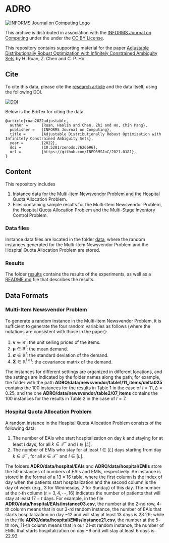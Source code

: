 # ADRO

[![INFORMS Journal on Computing Logo](https://INFORMSJoC.github.io/logos/INFORMS_Journal_on_Computing_Header.jpg)](https://pubsonline.informs.org/journal/ijoc)

This archive is distributed in association with the [INFORMS Journal on Computing](https://pubsonline.informs.org/journal/ijoc) under the under the [CC BY License](LICENSE).

This repository contains supporting material for the paper [Adjustable Distributionally Robust Optimization with Infinitely Constrained Ambiguity Sets](https://doi.org/10.1287/ijoc.2021.0181) by H. Ruan, Z. Chen and C. P. Ho.

## Cite

To cite this data, please cite the [research article](https://doi.org/) and the data itself, using the following DOI.

[![DOI](https://zenodo.org/badge/568523892.svg)](https://zenodo.org/badge/latestdoi/568523892)



Below is the BibTex for citing the data.

```
@article{ruan2022adjustable,
  author =      {Ruan, Haolin and Chen, Zhi and Ho, Chin Pang},
  publisher =   {INFORMS Journal on Computing},
  title =       {Adjustable Distributionally Robust Optimization with Infinitely Constrained Ambiguity Sets},
  year =        {2022},
  doi =         {10.5281/zenodo.7626696},
  url =         {https://github.com/INFORMSJoC/2021.0181},
}  
```

## Content

This repository includes

1. Instance data for the Multi-Item Newsvendor Problem and the Hospital Quota Allocation Problem.
1. Files containing sample results for the Multi-Item Newsvendor Problem, the Hospital Quota Allocation Problem and the Multi-Stage Inventory Control Problem.
<!--1. Files describing the data formats and results.-->

### Data files

Instance data files are located in the folder [data](data), where the random instances generated for the Multi-Item Newsvendor Problem and the Hospital Quota Allocation Problem are stored. 

<!--### Data formats
The folder [formats](formats) contains a [formats.md](formats/formats.md) file that describes the formats of the instance data files of the Multi-Item Newsvendor Problem and the Hospital Quota Allocation Problem.-->


### Results
The folder [results](results) contains the results of the experiments, as well as a [README.md](results/README.md) file that describes the results.


## Data Formats

### Multi-Item Newsvendor Problem

To generate a random instance in the Multi-Item Newsvendor Problem, it is sufficient to generate the four random variables as follows (where the notations are consistent with those in the paper):

1. $\boldsymbol{v}\in\mathbb{R}^{I}$: the unit selling prices of the  items.
1. $\boldsymbol{\mu}\in\mathbb{R}^{I}$: the mean demand.
1. $\boldsymbol{\sigma}\in\mathbb{R}^{I}$: the standard deviation of the demand.
1. $\boldsymbol{\Sigma}\in\mathbb{R}^{I\times I}$: the covariance matrix of the demand.

The instances for different settings are organized in different locations, and the settings are indicated by the folder names along the path; for example, the folder with the path **ADRO/data/newsvendor/table1/11_items/delta025** contains the $100$ instances for the results in Table $1$ in the case of $I=11, \Delta=0.25$, and the one **ADRO/data/newsvendor/table2/07_items** contains the $100$ instances for the results in Table $2$ in the case of $I=7$.


### Hospital Quota Allocation Problem

A random instance in the Hospital Quota Allocation Problem consists of the following data:

1. The number of EAIs
who start hospitalization on day $k$ and staying for at least $l$ days, for all $k\in\mathcal{T}^-$ and $l\in[L]$.
1. The
number of EMIs who stay for at least $l\in[L]$ days starting from day $k\in\mathcal{T}^-$, for all $k\in\mathcal{T}^-$ and $l\in[L]$.

The folders **ADRO/data/hospital/EAIs** and **ADRO/data/hospital/EMIs** store the 50 instances of numbers of EAIs and EMIs, respectively. An instance is stored in the format of a $13\times 16$ table, where the first column is the index of day when the patients start hospitalization and the second column is the day of week (e.g., $3$ for Wednesday, $7$ for Sunday) of this day. The number at the $t$-th column $(t = 3,4,\cdots,16)$ indicates the number of patients that will stay at least $17-t$ days. For example, in the file **ADRO/data/hospital/EAIs/instance03.csv**, the number at the $2$-nd row, $4$-th column means that in our $3$-rd random instance, the number of EAIs that starts hospitalization on day $-12$ and will stay at least $13$ days is $23.29$; while in the file **ADRO/data/hospital/EMIs/instance21.csv**, the number at the $5$-th row, $11$-th column means that in our $21$-st random instance, the number of EMIs that starts hospitalization on day $-9$ and will stay at least $6$ days is $22.93$.




